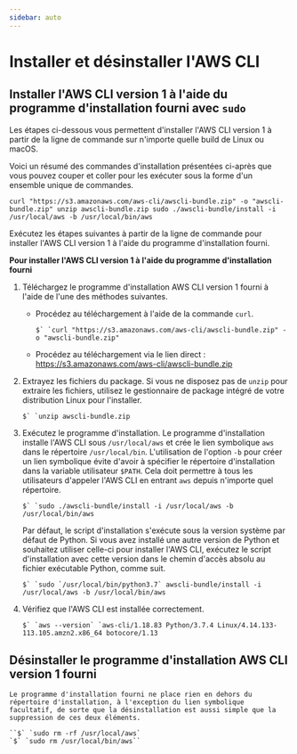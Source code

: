 ```yaml
---
sidebar: auto
---
```

# Installer et désinstaller l'AWS CLI

## Installer l'AWS CLI version 1 à l'aide du programme d'installation fourni avec `sudo`

Les étapes ci-dessous vous permettent d'installer l'AWS CLI version 1 à partir de la ligne de commande sur n'importe quelle build de Linux ou macOS.

Voici un résumé des commandes d'installation présentées ci-après que vous pouvez couper et coller pour les exécuter sous la forme d'un ensemble unique de commandes.

``curl "https://s3.amazonaws.com/aws-cli/awscli-bundle.zip" -o "awscli-bundle.zip"
unzip awscli-bundle.zip
sudo ./awscli-bundle/install -i /usr/local/aws -b /usr/local/bin/aws``

Exécutez les étapes suivantes à partir de la ligne de commande pour installer l'AWS CLI version 1 à l'aide du programme d'installation fourni.

**Pour installer l'AWS CLI version 1 à l'aide du programme d'installation fourni**

1.  Téléchargez le programme d'installation AWS CLI version 1 fourni à l'aide de l'une des méthodes suivantes.

    -   Procédez au téléchargement à l'aide de la commande `curl`.

        ``$` `curl "https://s3.amazonaws.com/aws-cli/awscli-bundle.zip" -o "awscli-bundle.zip"``

    -   Procédez au téléchargement via le lien direct : <https://s3.amazonaws.com/aws-cli/awscli-bundle.zip>

2.  Extrayez les fichiers du package. Si vous ne disposez pas de `unzip` pour extraire les fichiers, utilisez le gestionnaire de package intégré de votre distribution Linux pour l'installer.

    ``$` `unzip awscli-bundle.zip``

3.  Exécutez le programme d'installation. Le programme d'installation installe l'AWS CLI sous `/usr/local/aws` et crée le lien symbolique `aws` dans le répertoire `/usr/local/bin`. L'utilisation de l'option `-b` pour créer un lien symbolique évite d'avoir à spécifier le répertoire d'installation dans la variable utilisateur `$PATH`. Cela doit permettre à tous les utilisateurs d'appeler l'AWS CLI en entrant `aws` depuis n'importe quel répertoire.

    ``$` `sudo ./awscli-bundle/install -i /usr/local/aws -b /usr/local/bin/aws``

    Par défaut, le script d'installation s'exécute sous la version système par défaut de Python. Si vous avez installé une autre version de Python et souhaitez utiliser celle-ci pour installer l'AWS CLI, exécutez le script d'installation avec cette version dans le chemin d'accès absolu au fichier exécutable Python, comme suit.

    ``$` `sudo `/usr/local/bin/python3.7` awscli-bundle/install -i /usr/local/aws -b /usr/local/bin/aws``

4.  Vérifiez que l'AWS CLI est installée correctement.

    ``$` `aws --version`
    `aws-cli/1.18.83 Python/3.7.4 Linux/4.14.133-113.105.amzn2.x86_64 botocore/1.13``
    
 ## Désinstaller le programme d'installation AWS CLI version 1 fourni
    
    Le programme d'installation fourni ne place rien en dehors du répertoire d'installation, à l'exception du lien symbolique facultatif, de sorte que la désinstallation est aussi simple que la suppression de ces deux éléments.
    
    ``$` `sudo rm -rf /usr/local/aws`
    `$` `sudo rm /usr/local/bin/aws``   